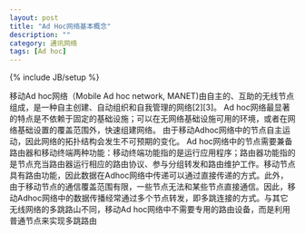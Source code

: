 ```yaml
---
layout: post
title: "Ad Hoc网络基本概念"
description: ""
category: 通讯网络
tags: [Ad hoc]
---
```

{% include JB/setup %}

移动Ad hoc网络（Mobile Ad hoc network, MANET)由自主的、互助的无线节点组成，是一种自主创建、自动组织和自我管理的网络[2][3]。
Ad hoc网络最显著的特点是不依赖于固定的基础设施；可以在无网络基础设施可用的环境，或者在网络基础设置的覆盖范围外，快速组建网络。
由于移动Adhoc网络中的节点自主运动，因此网络的拓扑结构会发生不可预期的变化。
Ad hoc网络中的节点需要兼备路由器和移动终端两种功能：移动终端功能指的是运行应用程序；路由器功能指的是节点充当路由器运行相应的路由协议、参与分组转发和路由维护工作。移动节点具有路由功能，因此数据在Adhoc网络中传递可以通过直接传递的方式。此外，由于移动节点的通信覆盖范围有限，一些节点无法和某些节点直接通信。因此，移动Adhoc网络中的数据传播经常通过多个节点转发，即多跳连接的方式。与其它无线网络的多跳路山不同，移动Ad hoc网络中不需要专用的路由设备，而是利用普通节点来实现多跳路由